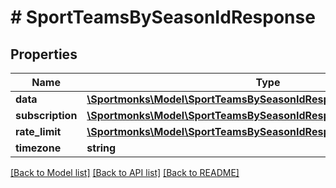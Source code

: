 # # SportTeamsBySeasonIdResponse

## Properties

Name | Type | Description | Notes
------------ | ------------- | ------------- | -------------
**data** | [**\Sportmonks\Model\SportTeamsBySeasonIdResponseDataInner[]**](SportTeamsBySeasonIdResponseDataInner.md) |  | [optional]
**subscription** | [**\Sportmonks\Model\SportTeamsBySeasonIdResponseSubscriptionInner[]**](SportTeamsBySeasonIdResponseSubscriptionInner.md) |  | [optional]
**rate_limit** | [**\Sportmonks\Model\SportTeamsBySeasonIdResponseRateLimit**](SportTeamsBySeasonIdResponseRateLimit.md) |  | [optional]
**timezone** | **string** |  | [optional]

[[Back to Model list]](../../README.md#models) [[Back to API list]](../../README.md#endpoints) [[Back to README]](../../README.md)
